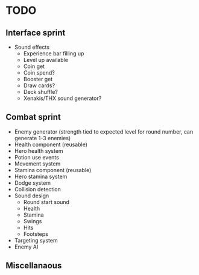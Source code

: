 # TODO
## Interface sprint
- Sound effects
  - Experience bar filling up
  - Level up available
  - Coin get
  - Coin spend?
  - Booster get
  - Draw cards?
  - Deck shuffle?
  - Xenakis/THX sound generator?

## Combat sprint
- Enemy generator (strength tied to expected level for round number, can generate 1-3 enemies)
- Health component (reusable)
- Hero health system
- Potion use events
- Movement system
- Stamina component (reusable)
- Hero stamina system
- Dodge system
- Collision detection
- Sound design
  - Round start sound
  - Health
  - Stamina
  - Swings
  - Hits
  - Footsteps
- Targeting system
- Enemy AI

## Miscellanaous
